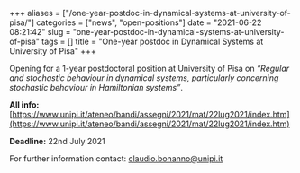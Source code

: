 +++
aliases = ["/one-year-postdoc-in-dynamical-systems-at-university-of-pisa/"]
categories = ["news", "open-positions"]
date = "2021-06-22 08:21:42"
slug = "one-year-postdoc-in-dynamical-systems-at-university-of-pisa"
tags = []
title = "One-year postdoc in Dynamical Systems at University of Pisa"
+++

Opening for a 1-year postdoctoral position at University of Pisa on
*“Regular and stochastic behaviour in dynamical systems, particularly
concerning stochastic behaviour in Hamiltonian systems”*.  
  
**All info:**
[https://www.unipi.it/ateneo/bandi/assegni/2021/mat/22lug2021/index.htm](https://www.unipi.it/ateneo/bandi/assegni/2021/mat/22lug2021/index.htm)

**Deadline:** 22nd July 2021  
  
For further information contact: [claudio.bonanno@unipi.it](claudio.bonanno@unipi.it)
